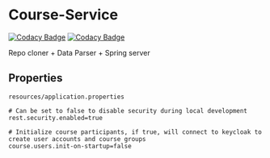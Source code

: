 # Course-Service

[![Codacy Badge](https://api.codacy.com/project/badge/Grade/93c9240be39f4677863ceb23bb0e9d60)](https://app.codacy.com/app/mp-access/Course-Service?utm_source=github.com&utm_medium=referral&utm_content=mp-access/Course-Service&utm_campaign=Badge_Grade_Settings)
[![Codacy Badge](https://api.codacy.com/project/badge/Coverage/11125825afae42dcb243fac2f496ba5b)](https://www.codacy.com/app/mp-access/Course-Service?utm_source=github.com&amp;utm_medium=referral&amp;utm_content=mp-access/Course-Service&amp;utm_campaign=Badge_Coverage)

Repo cloner + Data Parser + Spring server

## Properties

`resources/application.properties`

```properties
# Can be set to false to disable security during local development
rest.security.enabled=true

# Initialize course participants, if true, will connect to keycloak to create user accounts and course groups
course.users.init-on-startup=false 
```
